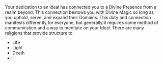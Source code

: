 Your dedication to an Ideal has connected you to a Divine Presence from a realm beyond. This connection bestows you with Divine Magic so long as you uphold, serve, and expand their Domains. This duty and connection manifests differently for everyone, but generally it requires some method of communication and a way to meditate on your Ideal. There are many religions that provide structure to 

- Life
- Light
- Death
- 

